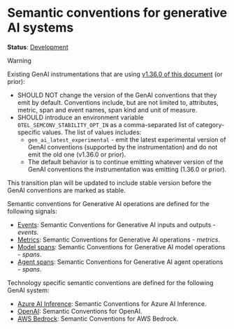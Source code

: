 <!--- Hugo front matter used to generate the website version of this page:
linkTitle: Generative AI
--->

# Semantic conventions for generative AI systems

**Status**: [Development][DocumentStatus]

> [!Warning]
>
> Existing GenAI instrumentations that are using
> [v1.36.0 of this document](https://github.com/open-telemetry/semantic-conventions/blob/v1.36.0/docs/gen-ai/README.md)
> (or prior):
>
> - SHOULD NOT change the version of the GenAI conventions that they emit by default.
>   Conventions include, but are not limited to, attributes, metric, span and event names,
>   span kind and unit of measure.
> - SHOULD introduce an environment variable `OTEL_SEMCONV_STABILITY_OPT_IN`
>   as a comma-separated list of category-specific values. The list of values
>   includes:
>   - `gen_ai_latest_experimental` - emit the latest experimental version of
>     GenAI conventions (supported by the instrumentation) and do not emit the
>     old one (v1.36.0 or prior).
>   - The default behavior is to continue emitting whatever version of the GenAI
>     conventions the instrumentation was emitting (1.36.0 or prior).
>
> This transition plan will be updated to include stable version before the
> GenAI conventions are marked as stable.

Semantic conventions for Generative AI operations are defined for the following signals:

- [Events](gen-ai-events.md): Semantic Conventions for Generative AI inputs and outputs - *events*.
- [Metrics](gen-ai-metrics.md): Semantic Conventions for Generative AI operations - *metrics*.
- [Model spans](gen-ai-spans.md): Semantic Conventions for Generative AI model operations - *spans*.
- [Agent spans](gen-ai-agent-spans.md): Semantic Conventions for Generative AI agent operations - *spans*.

Technology specific semantic conventions are defined for the following GenAI system:

- [Azure AI Inference](./azure-ai-inference.md): Semantic Conventions for Azure AI Inference.
- [OpenAI](./openai.md): Semantic Conventions for OpenAI.
- [AWS Bedrock](./aws-bedrock.md): Semantic Conventions for AWS Bedrock.

[DocumentStatus]: https://opentelemetry.io/docs/specs/otel/document-status
